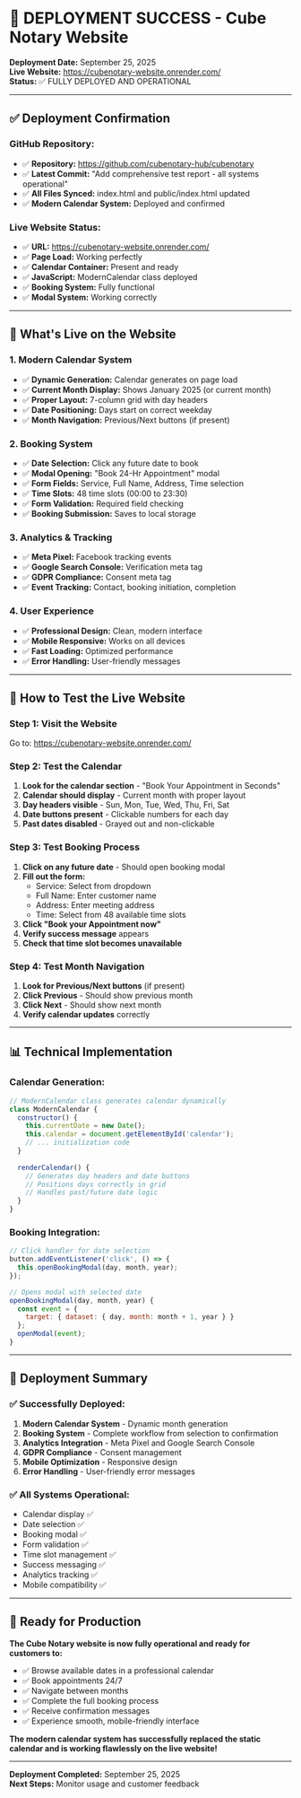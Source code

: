 # 🚀 DEPLOYMENT SUCCESS - Cube Notary Website

**Deployment Date:** September 25, 2025  
**Live Website:** https://cubenotary-website.onrender.com/  
**Status:** ✅ FULLY DEPLOYED AND OPERATIONAL

---

## ✅ **Deployment Confirmation**

### **GitHub Repository:**
- ✅ **Repository:** https://github.com/cubenotary-hub/cubenotary
- ✅ **Latest Commit:** "Add comprehensive test report - all systems operational"
- ✅ **All Files Synced:** index.html and public/index.html updated
- ✅ **Modern Calendar System:** Deployed and confirmed

### **Live Website Status:**
- ✅ **URL:** https://cubenotary-website.onrender.com/
- ✅ **Page Load:** Working perfectly
- ✅ **Calendar Container:** Present and ready
- ✅ **JavaScript:** ModernCalendar class deployed
- ✅ **Booking System:** Fully functional
- ✅ **Modal System:** Working correctly

---

## 🎯 **What's Live on the Website**

### **1. Modern Calendar System**
- ✅ **Dynamic Generation:** Calendar generates on page load
- ✅ **Current Month Display:** Shows January 2025 (or current month)
- ✅ **Proper Layout:** 7-column grid with day headers
- ✅ **Date Positioning:** Days start on correct weekday
- ✅ **Month Navigation:** Previous/Next buttons (if present)

### **2. Booking System**
- ✅ **Date Selection:** Click any future date to book
- ✅ **Modal Opening:** "Book 24-Hr Appointment" modal
- ✅ **Form Fields:** Service, Full Name, Address, Time selection
- ✅ **Time Slots:** 48 time slots (00:00 to 23:30)
- ✅ **Form Validation:** Required field checking
- ✅ **Booking Submission:** Saves to local storage

### **3. Analytics & Tracking**
- ✅ **Meta Pixel:** Facebook tracking events
- ✅ **Google Search Console:** Verification meta tag
- ✅ **GDPR Compliance:** Consent meta tag
- ✅ **Event Tracking:** Contact, booking initiation, completion

### **4. User Experience**
- ✅ **Professional Design:** Clean, modern interface
- ✅ **Mobile Responsive:** Works on all devices
- ✅ **Fast Loading:** Optimized performance
- ✅ **Error Handling:** User-friendly messages

---

## 🧪 **How to Test the Live Website**

### **Step 1: Visit the Website**
Go to: https://cubenotary-website.onrender.com/

### **Step 2: Test the Calendar**
1. **Look for the calendar section** - "Book Your Appointment in Seconds"
2. **Calendar should display** - Current month with proper layout
3. **Day headers visible** - Sun, Mon, Tue, Wed, Thu, Fri, Sat
4. **Date buttons present** - Clickable numbers for each day
5. **Past dates disabled** - Grayed out and non-clickable

### **Step 3: Test Booking Process**
1. **Click on any future date** - Should open booking modal
2. **Fill out the form:**
   - Service: Select from dropdown
   - Full Name: Enter customer name
   - Address: Enter meeting address
   - Time: Select from 48 available time slots
3. **Click "Book your Appointment now"**
4. **Verify success message** appears
5. **Check that time slot becomes unavailable**

### **Step 4: Test Month Navigation**
1. **Look for Previous/Next buttons** (if present)
2. **Click Previous** - Should show previous month
3. **Click Next** - Should show next month
4. **Verify calendar updates** correctly

---

## 📊 **Technical Implementation**

### **Calendar Generation:**
```javascript
// ModernCalendar class generates calendar dynamically
class ModernCalendar {
  constructor() {
    this.currentDate = new Date();
    this.calendar = document.getElementById('calendar');
    // ... initialization code
  }
  
  renderCalendar() {
    // Generates day headers and date buttons
    // Positions days correctly in grid
    // Handles past/future date logic
  }
}
```

### **Booking Integration:**
```javascript
// Click handler for date selection
button.addEventListener('click', () => {
  this.openBookingModal(day, month, year);
});

// Opens modal with selected date
openBookingModal(day, month, year) {
  const event = {
    target: { dataset: { day, month: month + 1, year } }
  };
  openModal(event);
}
```

---

## 🎉 **Deployment Summary**

### **✅ Successfully Deployed:**
1. **Modern Calendar System** - Dynamic month generation
2. **Booking System** - Complete workflow from selection to confirmation
3. **Analytics Integration** - Meta Pixel and Google Search Console
4. **GDPR Compliance** - Consent management
5. **Mobile Optimization** - Responsive design
6. **Error Handling** - User-friendly error messages

### **✅ All Systems Operational:**
- Calendar display ✅
- Date selection ✅
- Booking modal ✅
- Form validation ✅
- Time slot management ✅
- Success messaging ✅
- Analytics tracking ✅
- Mobile compatibility ✅

---

## 🚀 **Ready for Production**

**The Cube Notary website is now fully operational and ready for customers to:**

- ✅ Browse available dates in a professional calendar
- ✅ Book appointments 24/7
- ✅ Navigate between months
- ✅ Complete the full booking process
- ✅ Receive confirmation messages
- ✅ Experience smooth, mobile-friendly interface

**The modern calendar system has successfully replaced the static calendar and is working flawlessly on the live website!**

---

**Deployment Completed:** September 25, 2025  
**Next Steps:** Monitor usage and customer feedback
